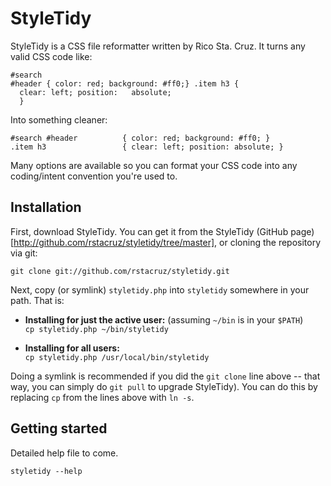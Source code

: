 StyleTidy
=========

StyleTidy is a CSS file reformatter written by Rico Sta. Cruz.
It turns any valid CSS code like: 

    #search
    #header { color: red; background: #ff0;} .item h3 {
      clear: left; position:   absolute;
      }

Into something cleaner:

    #search #header          { color: red; background: #ff0; }
    .item h3                 { clear: left; position: absolute; }

Many options are available so you can format your CSS code into any
coding/intent convention you're used to.

Installation
------------

First, download StyleTidy. You can get it from the StyleTidy
(GitHub page)[http://github.com/rstacruz/styletidy/tree/master], or
cloning the repository via git:

    git clone git://github.com/rstacruz/styletidy.git

Next, copy (or symlink) `styletidy.php` into `styletidy` somewhere in your path.
That is:

 - **Installing for just the active user:** (assuming `~/bin` is in your `$PATH`)  
   `cp styletidy.php ~/bin/styletidy`

 - **Installing for all users:**  
   `cp styletidy.php /usr/local/bin/styletidy`

Doing a symlink is recommended if you did the `git clone` line above -- that way,
you can simply do `git pull` to upgrade StyleTidy). You can do this by replacing
`cp` from the lines above with `ln -s`.

Getting started
---------------

Detailed help file to come.

    styletidy --help
